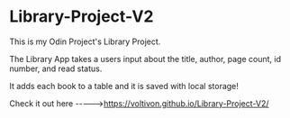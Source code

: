 # Library-Project-V2

This is my Odin Project's Library Project.

The Library App takes a users input about the title, author, page count, id number, and read status.

It adds each book to a table and it is saved with local storage!


Check it out here ----->https://voltivon.github.io/Library-Project-V2/


